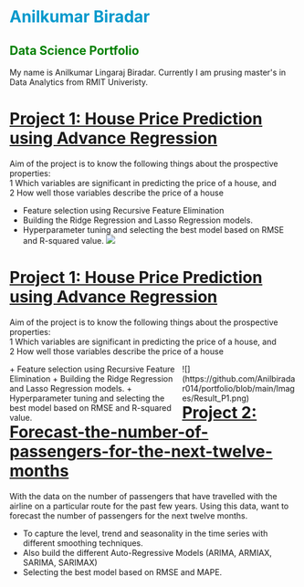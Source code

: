 # <span style="color:#0099cc">Anilkumar Biradar</span>
## <span style="color:green">Data Science Portfolio</span>

My name is Anilkumar Lingaraj Biradar. Currently I am prusing master's in Data Analytics from RMIT Univeristy.

# [Project 1: House Price Prediction using Advance Regression](https://github.com/Anilbiradar014/House-Price-Prediction-Using-Advance-Regression/blob/main/README.md)
Aim of the project is to know the following things about the prospective properties:<br/>
1 Which variables are significant in predicting the price of a house, and<br/>
2 How well those variables describe the price of a house
+ Feature selection using Recursive Feature Elimination 
+ Building the Ridge Regression and Lasso Regression models.
+ Hyperparameter tuning and selecting the best model based on RMSE and R-squared value.
![](https://github.com/Anilbiradar014/portfolio/blob/main/Images/Result_P1.png)



# [Project 1: House Price Prediction using Advance Regression](https://github.com/Anilbiradar014/House-Price-Prediction-Using-Advance-Regression/blob/main/README.md)
Aim of the project is to know the following things about the prospective properties:<br/>
1 Which variables are significant in predicting the price of a house, and<br/>
2 How well those variables describe the price of a house

<div>
<div style="width: 60%; float:left">
 + Feature selection using Recursive Feature Elimination 
+ Building the Ridge Regression and Lasso Regression models.
+ Hyperparameter tuning and selecting the best model based on RMSE and R-squared value.
</div>

<div style="width: 40%; float:right">
![](https://github.com/Anilbiradar014/portfolio/blob/main/Images/Result_P1.png)
</div>
</div>

# [Project 2: Forecast-the-number-of-passengers-for-the-next-twelve-months](https://github.com/Anilbiradar014/Forecast-the-number-of-passengers-for-the-next-twelve-months)

With the data on the number of passengers that have travelled with the airline on a particular route for the past few years. Using this data, want to forecast the number of passengers for the next twelve months.

+ To capture the level, trend and seasonality in the time series with different smoothing techniques.
+ Also build the different Auto-Regressive Models (ARIMA, ARMIAX, SARIMA, SARIMAX)
+ Selecting the best model based on RMSE and MAPE.




